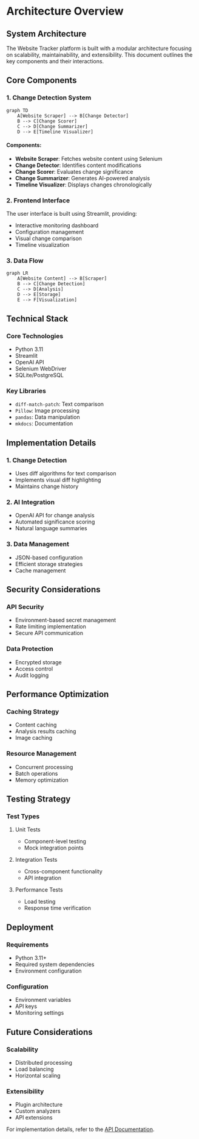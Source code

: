 # Architecture Overview

## System Architecture

The Website Tracker platform is built with a modular architecture focusing on scalability, maintainability, and extensibility. This document outlines the key components and their interactions.

## Core Components

### 1. Change Detection System
```mermaid
graph TD
    A[Website Scraper] --> B[Change Detector]
    B --> C[Change Scorer]
    C --> D[Change Summarizer]
    D --> E[Timeline Visualizer]
```

#### Components:
- **Website Scraper**: Fetches website content using Selenium
- **Change Detector**: Identifies content modifications
- **Change Scorer**: Evaluates change significance
- **Change Summarizer**: Generates AI-powered analysis
- **Timeline Visualizer**: Displays changes chronologically

### 2. Frontend Interface

The user interface is built using Streamlit, providing:
- Interactive monitoring dashboard
- Configuration management
- Visual change comparison
- Timeline visualization

### 3. Data Flow

```mermaid
graph LR
    A[Website Content] --> B[Scraper]
    B --> C[Change Detection]
    C --> D[Analysis]
    D --> E[Storage]
    E --> F[Visualization]
```

## Technical Stack

### Core Technologies
- Python 3.11
- Streamlit
- OpenAI API
- Selenium WebDriver
- SQLite/PostgreSQL

### Key Libraries
- `diff-match-patch`: Text comparison
- `Pillow`: Image processing
- `pandas`: Data manipulation
- `mkdocs`: Documentation

## Implementation Details

### 1. Change Detection
- Uses diff algorithms for text comparison
- Implements visual diff highlighting
- Maintains change history

### 2. AI Integration
- OpenAI API for change analysis
- Automated significance scoring
- Natural language summaries

### 3. Data Management
- JSON-based configuration
- Efficient storage strategies
- Cache management

## Security Considerations

### API Security
- Environment-based secret management
- Rate limiting implementation
- Secure API communication

### Data Protection
- Encrypted storage
- Access control
- Audit logging

## Performance Optimization

### Caching Strategy
- Content caching
- Analysis results caching
- Image caching

### Resource Management
- Concurrent processing
- Batch operations
- Memory optimization

## Testing Strategy

### Test Types
1. Unit Tests
   - Component-level testing
   - Mock integration points

2. Integration Tests
   - Cross-component functionality
   - API integration

3. Performance Tests
   - Load testing
   - Response time verification

## Deployment

### Requirements
- Python 3.11+
- Required system dependencies
- Environment configuration

### Configuration
- Environment variables
- API keys
- Monitoring settings

## Future Considerations

### Scalability
- Distributed processing
- Load balancing
- Horizontal scaling

### Extensibility
- Plugin architecture
- Custom analyzers
- API extensions

For implementation details, refer to the [API Documentation](../api/index.md).
